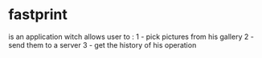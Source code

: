 # fastprint
is an application witch allows user to :
1 - pick pictures from his gallery
2 - send them to a server
3 - get the history of his operation
